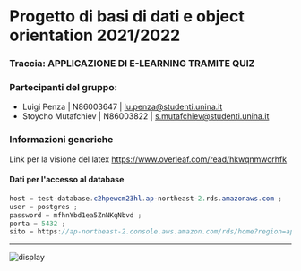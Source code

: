# Progetto di basi di dati e object orientation 2021/2022
### Traccia: APPLICAZIONE DI E-LEARNING TRAMITE QUIZ
### Partecipanti del gruppo:
- Luigi Penza        | N86003647 | lu.penza@studenti.unina.it
- Stoycho Mutafchiev | N86003822 | s.mutafchiev@studenti.unina.it

### Informazioni generiche
Link per la visione del latex https://www.overleaf.com/read/hkwqnmwcrhfk
#### Dati per l'accesso al database
```java
host = test-database.c2hpewcm23hl.ap-northeast-2.rds.amazonaws.com ;
user = postgres ;
password = mfhnYbd1ea5ZnNKqNbvd ;
porta = 5432 ;
sito = https://ap-northeast-2.console.aws.amazon.com/rds/home?region=ap-northeast-2#database:id=test-database;is-cluster=false;tab=connectivity ;
```

---

![display](https://user-images.githubusercontent.com/91316353/142188431-f09972c3-6016-470b-a46f-489dc55243ec.jpeg)
